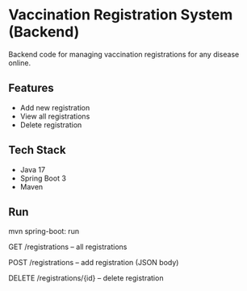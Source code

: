 # Vaccination Registration System (Backend)

Backend code for managing vaccination registrations for any disease online.

## Features
- Add new registration
- View all registrations
- Delete registration

## Tech Stack
- Java 17
- Spring Boot 3
- Maven

## Run
mvn spring-boot: run

GET /registrations – all registrations

POST /registrations – add registration (JSON body)

DELETE /registrations/{id} – delete registration
